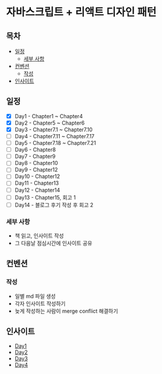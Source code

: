 # 자바스크립트 + 리액트 디자인 패턴

## 목차
  * [일정](#일정)
    + [세부 사항](#세부-사항)
  * [컨벤션](#컨벤션)
    + [작성](#작성)
  * [인사이트](#인사이트)

## 일정

- [x] Day1 - Chapter1 ~ Chapter4
- [x] Day2 - Chapter5 ~ Chapter6
- [x] Day3 - Chapter7.1 ~ Chapter7.10
- [ ] Day4 - Chapter7.11 ~ Chapter7.17
- [ ] Day5 - Chapter7.18 ~ Chapter7.21
- [ ] Day6 - Chapter8
- [ ] Day7 - Chapter9
- [ ] Day8 - Chapter10
- [ ] Day9 - Chapter12
- [ ] Day10 - Chapter12
- [ ] Day11 - Chapter13
- [ ] Day12 - Chapter14
- [ ] Day13 - Chapter15, 회고 1
- [ ] Day14 - 블로그 후기 작성 후 회고 2

### 세부 사항
- 책 읽고, 인사이트 작성
- 그 다음날 점심시간에 인사이트 공유

## 컨벤션

### 작성

- 일별 md 파일 생성
- 각자 인사이트 작성하기
- 늦게 작성하는 사람이 merge conflict 해결하기

## 인사이트

- [Day1](./Day1.md)
- [Day2](./Day2.md)
- [Day3](./Day3.md)
- [Day4](./Day4.md)
